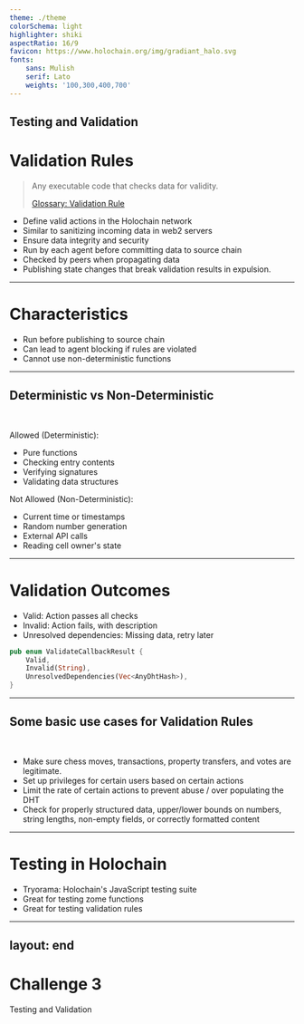 ```yaml
---
theme: ./theme
colorSchema: light
highlighter: shiki
aspectRatio: 16/9
favicon: https://www.holochain.org/img/gradiant_halo.svg
fonts:
    sans: Mulish
    serif: Lato
    weights: '100,300,400,700'
---
```

Testing and Validation
---

# Validation Rules

> Any executable code that checks data for validity. 
>
> [Glossary: Validation Rule](https://developer.holochain.org/resources/glossary/#validation-rule)

<v-clicks>

- Define valid actions in the Holochain network
- Similar to sanitizing incoming data in web2 servers
- Ensure data integrity and security
- Run by each agent before committing data to source chain
- Checked by peers when propagating data
- Publishing state changes that break validation results in expulsion.

</v-clicks>

---

# Characteristics 

<v-clicks>

- Run before publishing to source chain
- Can lead to agent blocking if rules are violated
- Cannot use non-deterministic functions

</v-clicks>

---

## Deterministic vs Non-Deterministic
<br/>
<v-clicks>

Allowed (Deterministic):
- Pure functions
- Checking entry contents
- Verifying signatures
- Validating data structures

Not Allowed (Non-Deterministic):
- Current time or timestamps
- Random number generation
- External API calls
- Reading cell owner's state

</v-clicks>

---

# Validation Outcomes


<v-clicks>

- Valid: Action passes all checks
- Invalid: Action fails, with description
- Unresolved dependencies: Missing data, retry later

```rust
pub enum ValidateCallbackResult {
    Valid,
    Invalid(String),
    UnresolvedDependencies(Vec<AnyDhtHash>),
}
```

</v-clicks>


---

## Some basic use cases for Validation Rules

<br/>

<v-clicks>

- Make sure chess moves, transactions, property transfers, and votes are legitimate.
- Set up privileges for certain users based on certain actions
- Limit the rate of certain actions to prevent abuse / over populating the DHT
- Check for properly structured data, upper/lower bounds on numbers, string lengths, non-empty fields, or correctly formatted content

</v-clicks>

---

# Testing in Holochain

<v-clicks>

- Tryorama: Holochain's JavaScript testing suite
- Great for testing zome functions
- Great for testing validation rules

</v-clicks>

---
layout: end
---

# Challenge 3
Testing and Validation
